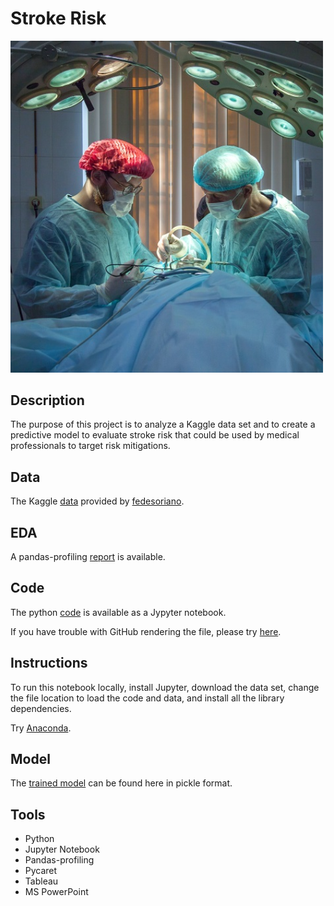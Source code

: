 # Stroke Risk

<img src="images/stroke.jpg" width ="500">

## Description

The purpose of this project is to analyze a Kaggle data set and to create a predictive model to evaluate stroke risk that could be used by medical professionals to target risk mitigations.

## Data

The Kaggle [data](https://www.kaggle.com/fedesoriano/stroke-prediction-dataset/metadata) provided by [fedesoriano](https://www.kaggle.com/fedesoriano).

## EDA 

A pandas-profiling [report](https://sdloyd.github.io/Stroke/pandasprofile/stroke-pandas-profile-report.html) is available.

## Code

The python [code](code/stroke.ipynb) is available as a Jypyter notebook.

If you have trouble with GitHub rendering the file, please try [here](https://nbviewer.jupyter.org/github/SDLoyd/Stroke/blob/master/code/stroke.ipynb).

## Instructions

To run this notebook locally, install Jupyter, download the data set, change the file location to load the code and data, and install all the library dependencies.

Try [Anaconda](https://www.anaconda.com/).

## Model

The [trained model](pickle) can be found here in pickle format.

## Tools

* Python
* Jupyter Notebook
* Pandas-profiling
* Pycaret
* Tableau
* MS PowerPoint


